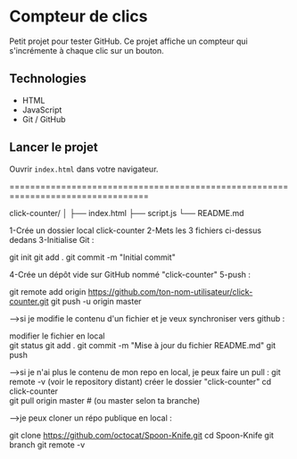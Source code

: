 # Compteur de clics

Petit projet pour tester GitHub. Ce projet affiche un compteur qui s'incrémente à chaque clic sur un bouton.

## Technologies
- HTML
- JavaScript
- Git / GitHub

## Lancer le projet
Ouvrir `index.html` dans votre navigateur.

=================================================================================

click-counter/
│
├── index.html
├── script.js
└── README.md

1-Crée un dossier local click-counter
2-Mets les 3 fichiers ci-dessus dedans
3-Initialise Git :

  git init
  git add .
  git commit -m "Initial commit"

4-Crée un dépôt vide sur GitHub nommé "click-counter"
5-push : 

  git remote add origin https://github.com/ton-nom-utilisateur/click-counter.git
  git push -u origin master
  
  -->si je modifie le contenu d'un fichier et je veux synchroniser vers github : 

  modifier le fichier en local   
  git status
  git add .
  git commit -m "Mise à jour du fichier README.md"
  git push
  
  -->si je n'ai plus le contenu de mon repo en local, je peux faire un pull : 
  git remote -v  (voir le repository distant)
  créer le dossier "click-counter"
  cd click-counter  
  git pull origin master  # (ou master selon ta branche)
  
  -->je peux cloner un répo publique en local : 
  
  git clone https://github.com/octocat/Spoon-Knife.git
  cd Spoon-Knife
  git branch
  git remote -v